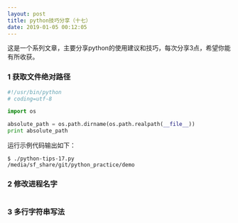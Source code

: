 ```yaml
---
layout: post
title: python技巧分享（十七）
date: 2019-01-05 00:12:05
---
```


这是一个系列文章，主要分享python的使用建议和技巧，每次分享3点，希望你能有所收获。

### 1 获取文件绝对路径

```python
#!/usr/bin/python
# coding=utf-8

import os

absolute_path = os.path.dirname(os.path.realpath(__file__))
print absolute_path
```

运行示例代码输出如下：

```
$ ./python-tips-17.py
/media/sf_share/git/python_practice/demo
```


### 2 修改进程名字

```python

```

### 3 多行字符串写法


```python

```
